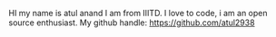 HI my name is atul anand 
I am from IIITD.
I love to code, i am an open source enthusiast.
My github handle: https://github.com/atul2938
